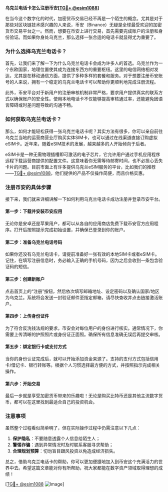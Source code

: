 **乌克兰电话卡怎么注册币安[[TG💪+ @esim1088](https://t.me/s/esim1088)]**

在当今这个数字化的时代，加密货币交易已经不再是一个陌生的概念。尤其是对于那些对区块链技术感兴趣的人来说，币安（Binance）无疑是全球最受欢迎的加密货币交易平台之一。然而，想要在币安上进行交易，首先需要完成账户的注册和身份验证。而如果你身处乌克兰，那么选择一张合适的电话卡就显得尤为重要了。

### 为什么选择乌克兰电话卡？

首先，让我们来了解一下为什么乌克兰电话卡会成为许多人的首选。乌克兰作为一个东欧国家，地理位置使其成为连接东西方的重要枢纽。这里的电信网络相对发达，尤其是在移动通信方面，提供了多种多样的套餐和服务。对于想要注册币安账号的人来说，拥有一个稳定的乌克兰电话卡可以帮助你更顺利地完成注册流程。

此外，币安平台对于新用户的注册审核机制非常严格，要求用户提供真实的联系方式以确保账户的安全性。使用本地电话卡不仅能够提高审核通过率，还能避免因语言障碍或时差问题导致的沟通不畅。

### 如何获取乌克兰电话卡？

那么，如何才能轻松获得一张乌克兰电话卡呢？其实方法有很多，你可以亲自前往乌克兰当地的运营商营业厅购买实体SIM卡，也可以通过在线渠道直接订购虚拟eSIM卡。近年来，随着eSIM技术的发展，越来越多的人开始倾向于后者。

eSIM卡是一种无需物理插槽即可激活的电子芯片，它允许用户通过手机应用程序远程下载运营商提供的配置文件。这意味着你无需等待邮寄时间，也不必担心丢失卡片的问题。目前市面上有许多提供乌克兰eSIM服务的平台，比如我们的推荐——[TG💪+ @esim1088](https://t.me/s/esim1088)，他们提供的产品不仅操作简便，而且价格实惠。

### 注册币安的具体步骤

接下来，我们就来详细讲解一下如何利用乌克兰电话卡成功注册并登录币安平台。

#### 第一步：下载并安装币安应用
无论你是安卓还是苹果用户，都可以从各自的应用商店免费下载币安官方应用程序。打开后按照提示完成初始设置，并确保已登录到你的账户。

#### 第二步：准备乌克兰电话号码
如果你还没有乌克兰电话卡，请提前准备好一张有效的本地SIM卡或者eSIM卡。记住，在填写注册信息时，务必输入正确的手机号码，因为之后会收到一条包含验证码的短信。

#### 第三步：创建新账户
点击首页上的“注册”按钮，然后依次填写邮箱地址、设定密码以及确认国家/地区为乌克兰。系统将会发送一封验证邮件至指定邮箱，请尽快查收并点击链接激活账户。

#### 第四步：上传身份证件
为了符合反洗钱法规的要求，币安会对每位用户的身份进行核实。通常情况下，你需要上传清晰的护照照片或身份证正面照。确保所有信息准确无误后再提交审核。

#### 第五步：绑定银行卡或支付方式
当你的身份认证完成后，就可以开始添加资金来源了。支持的支付方式包括信用卡/借记卡、银行转账等。根据个人习惯选择最方便的方式，并按照指示完成相关操作。

#### 第六步：开始交易
最后一步就是享受加密货币带来的乐趣啦！无论是购买比特币还是其他主流数字货币，都可以在这里找到最适合自己的投资机会。

### 注意事项

虽然整个过程看似简单明了，但在实际操作过程中仍需注意以下几点：

1. **保护隐私**：不要随意透露个人信息给陌生人；
2. **警惕诈骗**：遇到异常情况时及时联系客服寻求帮助；
3. **合理规划预算**：切勿盲目跟风投资以免造成经济损失。

总之，借助乌克兰电话卡的帮助，你可以更加便捷地加入到币安这个充满活力的世界中去。希望这篇文章能对你有所帮助，祝大家都能在数字资产领域取得理想的成绩！

[[TG💪+ @esim1088](https://t.me/s/esim1088) ![Image](https://i.postimg.cc/4NQfJmqS/Snipaste-2025-05-13-00-14-12.png)]
